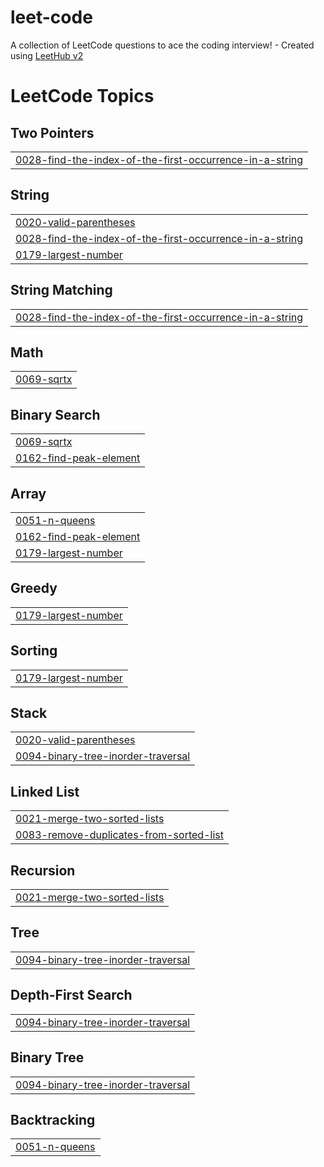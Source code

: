 # leet-code
A collection of LeetCode questions to ace the coding interview! - Created using [LeetHub v2](https://github.com/arunbhardwaj/LeetHub-2.0)

<!---LeetCode Topics Start-->
# LeetCode Topics
## Two Pointers
|  |
| ------- |
| [0028-find-the-index-of-the-first-occurrence-in-a-string](https://github.com/laxmikanthreddy8905/leet-code/tree/master/0028-find-the-index-of-the-first-occurrence-in-a-string) |
## String
|  |
| ------- |
| [0020-valid-parentheses](https://github.com/laxmikanthreddy8905/leet-code/tree/master/0020-valid-parentheses) |
| [0028-find-the-index-of-the-first-occurrence-in-a-string](https://github.com/laxmikanthreddy8905/leet-code/tree/master/0028-find-the-index-of-the-first-occurrence-in-a-string) |
| [0179-largest-number](https://github.com/laxmikanthreddy8905/leet-code/tree/master/0179-largest-number) |
## String Matching
|  |
| ------- |
| [0028-find-the-index-of-the-first-occurrence-in-a-string](https://github.com/laxmikanthreddy8905/leet-code/tree/master/0028-find-the-index-of-the-first-occurrence-in-a-string) |
## Math
|  |
| ------- |
| [0069-sqrtx](https://github.com/laxmikanthreddy8905/leet-code/tree/master/0069-sqrtx) |
## Binary Search
|  |
| ------- |
| [0069-sqrtx](https://github.com/laxmikanthreddy8905/leet-code/tree/master/0069-sqrtx) |
| [0162-find-peak-element](https://github.com/laxmikanthreddy8905/leet-code/tree/master/0162-find-peak-element) |
## Array
|  |
| ------- |
| [0051-n-queens](https://github.com/laxmikanthreddy8905/leet-code/tree/master/0051-n-queens) |
| [0162-find-peak-element](https://github.com/laxmikanthreddy8905/leet-code/tree/master/0162-find-peak-element) |
| [0179-largest-number](https://github.com/laxmikanthreddy8905/leet-code/tree/master/0179-largest-number) |
## Greedy
|  |
| ------- |
| [0179-largest-number](https://github.com/laxmikanthreddy8905/leet-code/tree/master/0179-largest-number) |
## Sorting
|  |
| ------- |
| [0179-largest-number](https://github.com/laxmikanthreddy8905/leet-code/tree/master/0179-largest-number) |
## Stack
|  |
| ------- |
| [0020-valid-parentheses](https://github.com/laxmikanthreddy8905/leet-code/tree/master/0020-valid-parentheses) |
| [0094-binary-tree-inorder-traversal](https://github.com/laxmikanthreddy8905/leet-code/tree/master/0094-binary-tree-inorder-traversal) |
## Linked List
|  |
| ------- |
| [0021-merge-two-sorted-lists](https://github.com/laxmikanthreddy8905/leet-code/tree/master/0021-merge-two-sorted-lists) |
| [0083-remove-duplicates-from-sorted-list](https://github.com/laxmikanthreddy8905/leet-code/tree/master/0083-remove-duplicates-from-sorted-list) |
## Recursion
|  |
| ------- |
| [0021-merge-two-sorted-lists](https://github.com/laxmikanthreddy8905/leet-code/tree/master/0021-merge-two-sorted-lists) |
## Tree
|  |
| ------- |
| [0094-binary-tree-inorder-traversal](https://github.com/laxmikanthreddy8905/leet-code/tree/master/0094-binary-tree-inorder-traversal) |
## Depth-First Search
|  |
| ------- |
| [0094-binary-tree-inorder-traversal](https://github.com/laxmikanthreddy8905/leet-code/tree/master/0094-binary-tree-inorder-traversal) |
## Binary Tree
|  |
| ------- |
| [0094-binary-tree-inorder-traversal](https://github.com/laxmikanthreddy8905/leet-code/tree/master/0094-binary-tree-inorder-traversal) |
## Backtracking
|  |
| ------- |
| [0051-n-queens](https://github.com/laxmikanthreddy8905/leet-code/tree/master/0051-n-queens) |
<!---LeetCode Topics End-->